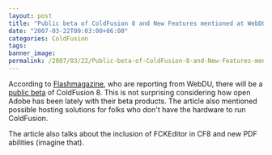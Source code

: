 ```yaml
---
layout: post
title: "Public beta of ColdFusion 8 and New Features mentioned at WebDU"
date: "2007-03-22T09:03:00+06:00"
categories: ColdFusion 
tags: 
banner_image: 
permalink: /2007/03/22/Public-beta-of-ColdFusion-8-and-New-Features-mentioned-at-WebDU
---
```


According to <a href="http://www.flashmagazine.com">Flashmagazine</a>, who are reporting from WebDU, there will be a <a href="http://www.flashmagazine.com/1384.htm">public beta</a> of ColdFusion 8. This is not surprising considering how open Adobe has been lately with their beta products. The article also mentioned possible hosting solutions for folks who don't have the hardware to run ColdFusion.

The article also talks about the inclusion of FCKEditor in CF8 and new PDF abilities (imagine that).